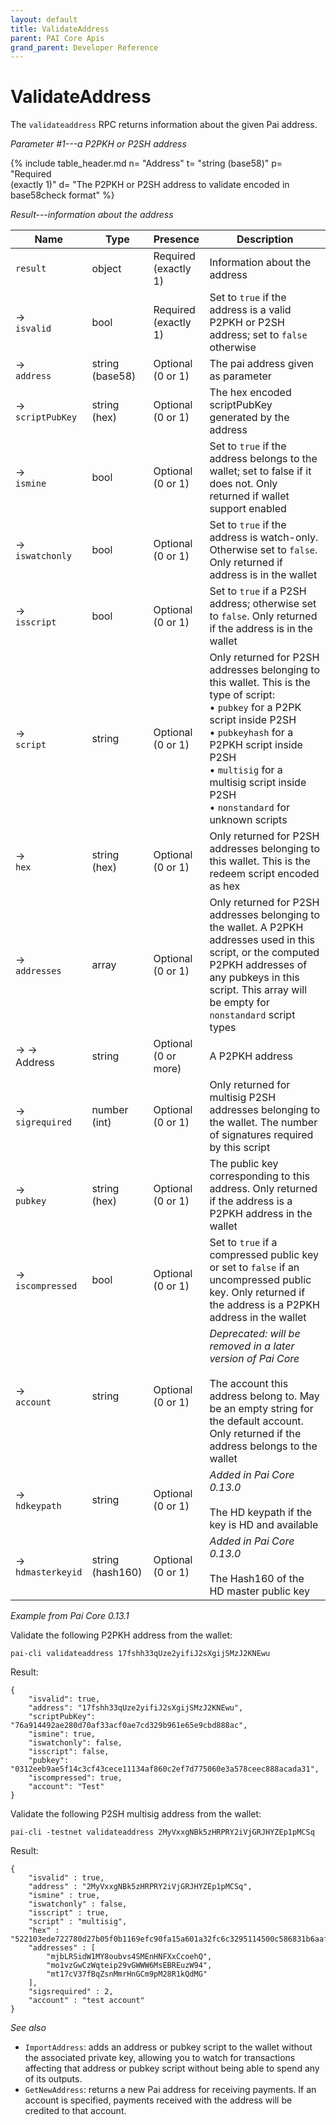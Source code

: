 ```yaml
---
layout: default
title: ValidateAddress
parent: PAI Core Apis
grand_parent: Developer Reference
---
```


ValidateAddress
=======================

The `validateaddress` RPC returns information about the given Pai address.

*Parameter #1---a P2PKH or P2SH address*

{% include table_header.md
  n= "Address"
  t= "string (base58)"
  p= "Required<br>(exactly 1)"
  d= "The P2PKH or P2SH address to validate encoded in base58check format"
%}

*Result---information about the address*

| Name | Type      | Presence            | Description
|------|-----------|---------------------|-------------
| `result`  | object | Required<br>(exactly 1) | Information about the address
| →<br>`isvalid` | bool | Required<br>(exactly 1) | Set to `true` if the address is a valid P2PKH or P2SH address; set to `false` otherwise
| →<br>`address` | string (base58) | Optional<br>(0 or 1) | The pai address given as parameter
| →<br>`scriptPubKey` | string (hex) | Optional<br>(0 or 1) | The hex encoded scriptPubKey generated by the address
| →<br>`ismine` | bool | Optional<br>(0 or 1) | Set to `true` if the address belongs to the wallet; set to false if it does not.  Only returned if wallet support enabled
| →<br>`iswatchonly` | bool | Optional<br>(0 or 1) | Set to `true` if the address is watch-only.  Otherwise set to `false`.  Only returned if address is in the wallet
| →<br>`isscript` | bool | Optional<br>(0 or 1) | Set to `true` if a P2SH address; otherwise set to `false`.  Only returned if the address is in the wallet
| →<br>`script` | string | Optional<br>(0 or 1) | Only returned for P2SH addresses belonging to this wallet. This is the type of script:<br>• `pubkey` for a P2PK script inside P2SH<br>• `pubkeyhash` for a P2PKH script inside P2SH<br>• `multisig` for a multisig script inside P2SH<br>• `nonstandard` for unknown scripts
| →<br>`hex` | string (hex) | Optional<br>(0 or 1) | Only returned for P2SH addresses belonging to this wallet.  This is the redeem script encoded as hex
| →<br>`addresses` | array | Optional<br>(0 or 1) | Only returned for P2SH addresses belonging to the wallet.  A P2PKH addresses used in this script, or the computed P2PKH addresses of any pubkeys in this script.  This array will be empty for `nonstandard` script types
| → →<br>Address | string | Optional<br>(0 or more) | A P2PKH address
| →<br>`sigrequired` | number (int) | Optional<br>(0 or 1) | Only returned for multisig P2SH addresses belonging to the wallet.  The number of signatures required by this script
| →<br>`pubkey` | string (hex) | Optional<br>(0 or 1) | The public key corresponding to this address.  Only returned if the address is a P2PKH address in the wallet
| →<br>`iscompressed` | bool | Optional<br>(0 or 1) | Set to `true` if a compressed public key or set to `false` if an uncompressed public key.  Only returned if the address is a P2PKH address in the wallet
| →<br>`account` | string | Optional<br>(0 or 1) | *Deprecated: will be removed in a later version of Pai Core*<br><br>The account this address belong to.  May be an empty string for the default account.  Only returned if the address belongs to the wallet
| →<br>`hdkeypath` | string | Optional<br>(0 or 1) | *Added in Pai Core 0.13.0*<br><br>The HD keypath if the key is HD and available
| →<br>`hdmasterkeyid` | string (hash160) | Optional<br>(0 or 1) | *Added in Pai Core 0.13.0*<br><br>The Hash160 of the HD master public key


*Example from Pai Core 0.13.1*

Validate the following P2PKH address from the wallet:

```
pai-cli validateaddress 17fshh33qUze2yifiJ2sXgijSMzJ2KNEwu
```

Result:

```
{
    "isvalid": true,
    "address": "17fshh33qUze2yifiJ2sXgijSMzJ2KNEwu",
    "scriptPubKey": "76a914492ae280d70af33acf0ae7cd329b961e65e9cbd888ac",
    "ismine": true,
    "iswatchonly": false,
    "isscript": false,
    "pubkey": "0312eeb9ae5f14c3cf43cece11134af860c2ef7d775060e3a578ceec888acada31",
    "iscompressed": true,
    "account": "Test"
}
```

Validate the following P2SH multisig address from the wallet:

```
pai-cli -testnet validateaddress 2MyVxxgNBk5zHRPRY2iVjGRJHYZEp1pMCSq
```

Result:

```
{
    "isvalid" : true,
    "address" : "2MyVxxgNBk5zHRPRY2iVjGRJHYZEp1pMCSq",
    "ismine" : true,
    "iswatchonly" : false,
    "isscript" : true,
    "script" : "multisig",
    "hex" : "522103ede722780d27b05f0b1169efc90fa15a601a32fc6c3295114500c586831b6aaf2102ecd2d250a76d204011de6bc365a56033b9b3a149f679bc17205555d3c2b2854f21022d609d2f0d359e5bc0e5d0ea20ff9f5d3396cb5b1906aa9c56a0e7b5edc0c5d553ae",
    "addresses" : [
        "mjbLRSidW1MY8oubvs4SMEnHNFXxCcoehQ",
        "mo1vzGwCzWqteip29vGWWW6MsEBREuzW94",
        "mt17cV37fBqZsnMmrHnGCm9pM28R1kQdMG"
    ],
    "sigsrequired" : 2,
    "account" : "test account"
}
```

*See also*

* `ImportAddress`: adds an address or pubkey script to the wallet without the associated private key, allowing you to watch for transactions affecting that address or pubkey script without being able to spend any of its outputs.
* `GetNewAddress`: returns a new Pai address for receiving payments. If an account is specified, payments received with the address will be credited to that account.
